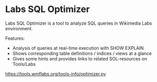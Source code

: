 Labs SQL Optimizer
============

Labs SQL Optimizer is a tool to analyze SQL queries in Wikimedia Labs environment.

Features:
- Analysis of queries at real-time execution with SHOW EXPLAIN
- Shows corresponding table definitions / indices / views at a glance
- Gives some hints and provides links to related SOL-resources on Tools/Labs

https://tools.wmflabs.org/tools-info/optimizer.py
